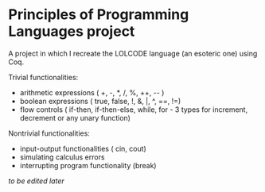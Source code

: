 # Principles of Programming Languages project

A project in which I recreate the LOLCODE language (an esoteric one) using Coq.

Trivial functionalities:
- arithmetic expressions ( +, -, *, /, %, ++, -- )
- boolean expressions ( true, false, !, &, |, ^, ==, !=)
- flow controls ( if-then, if-then-else, while, for - 3 types for increment, decrement or any unary function)

Nontrivial functionalities:
- input-output functionalities ( cin, cout)
- simulating calculus errors
- interrupting program functionality (break)

*to be edited later*

